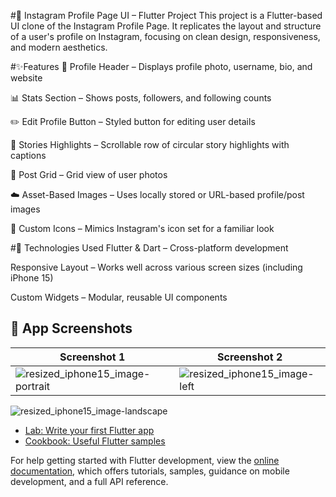 #📱 Instagram Profile Page UI – Flutter Project
This project is a Flutter-based UI clone of the Instagram Profile Page. It replicates the layout and structure of a user's profile on Instagram, focusing on clean design, responsiveness, and modern aesthetics.

#✨Features
👤 Profile Header – Displays profile photo, username, bio, and website

📊 Stats Section – Shows posts, followers, and following counts

✏️ Edit Profile Button – Styled button for editing user details

🔄 Stories Highlights – Scrollable row of circular story highlights with captions

🧩 Post Grid – Grid view of user photos

☁️ Asset-Based Images – Uses locally stored or URL-based profile/post images

🎯 Custom Icons – Mimics Instagram's icon set for a familiar look

#🔧 Technologies Used
Flutter & Dart – Cross-platform development

Responsive Layout – Works well across various screen sizes (including iPhone 15)

Custom Widgets – Modular, reusable UI components



## 📱 App Screenshots

| Screenshot 1 | Screenshot 2 |
|--------------|--------------|
|![resized_iphone15_image-portrait](https://github.com/user-attachments/assets/0ee6eb5f-151f-491b-b397-bdd0e9aa30a7) | ![resized_iphone15_image-left](https://github.com/user-attachments/assets/e1592398-736f-4924-80ee-8a56c6ae8970) |

 ![resized_iphone15_image-landscape](https://github.com/user-attachments/assets/5d1f6dee-fe01-4e8d-8660-7ce55a605b20)

- [Lab: Write your first Flutter app](https://docs.flutter.dev/get-started/codelab)
- [Cookbook: Useful Flutter samples](https://docs.flutter.dev/cookbook)

For help getting started with Flutter development, view the
[online documentation](https://docs.flutter.dev/), which offers tutorials,
samples, guidance on mobile development, and a full API reference.

